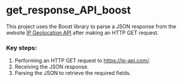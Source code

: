 # get_response_API_boost

This project uses the Boost library to parse a JSON response from the website [IP Geolocation API](https://ip-api.com/) after making an HTTP GET request.

### Key steps:

1.	Performing an HTTP GET request to https://ip-api.com/.
2.	Receiving the JSON response.
3.	Parsing the JSON to retrieve the required fields.

